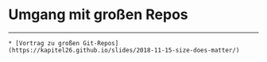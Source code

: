 # Umgang mit großen Repos


---

    * [Vortrag zu großen Git-Repos](https://kapitel26.github.io/slides/2018-11-15-size-does-matter/)